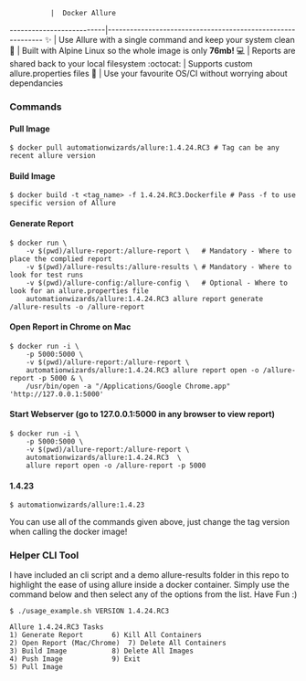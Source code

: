               |  Docker Allure
--------------------------|------------------------------------------------------------
:sparkles: | Use Allure with a single command and keep your system clean
:wrench: |  Built with Alpine Linux so the whole image is only **76mb!**
:computer: | Reports are shared back to your local filesystem
:octocat: | Supports custom allure.properties files
:rocket: | Use your favourite OS/CI without worrying about dependancies

### Commands

#### Pull Image
	$ docker pull automationwizards/allure:1.4.24.RC3 # Tag can be any recent allure version
	
#### Build Image
	$ docker build -t <tag_name> -f 1.4.24.RC3.Dockerfile # Pass -f to use specific version of Allure
	
#### Generate Report
	$ docker run \
        -v $(pwd)/allure-report:/allure-report \   # Mandatory - Where to place the complied report
        -v $(pwd)/allure-results:/allure-results \ # Mandatory - Where to look for test runs
		-v $(pwd)/allure-config:/allure-config \   # Optional - Where to look for an allure.properties file
        automationwizards/allure:1.4.24.RC3 allure report generate /allure-results -o /allure-report	

#### Open Report in Chrome on Mac
	$ docker run -i \
        -p 5000:5000 \
        -v $(pwd)/allure-report:/allure-report \
        automationwizards/allure:1.4.24.RC3 allure report open -o /allure-report -p 5000 & \
        /usr/bin/open -a "/Applications/Google Chrome.app" 'http://127.0.0.1:5000'

#### Start Webserver (go to 127.0.0.1:5000 in any browser to view report)
	$ docker run -i \
        -p 5000:5000 \
        -v $(pwd)/allure-report:/allure-report \
        automationwizards/allure:1.4.24.RC3  \
        allure report open -o /allure-report -p 5000
	
#### 1.4.23
	$ automationwizards/allure:1.4.23
You can use all of the commands given above, just change the tag version when calling the docker image!


### Helper CLI Tool

I have included an cli script and a demo allure-results folder in this repo to highlight the ease of using allure inside a docker container. Simply use the command below and then select any of the options from the list. Have Fun :) 

```
$ ./usage_example.sh VERSION 1.4.24.RC3

Allure 1.4.24.RC3 Tasks
1) Generate Report	     6) Kill All Containers
2) Open Report (Mac/Chrome)  7) Delete All Containers
3) Build Image		     8) Delete All Images
4) Push Image		     9) Exit
5) Pull Image
```
